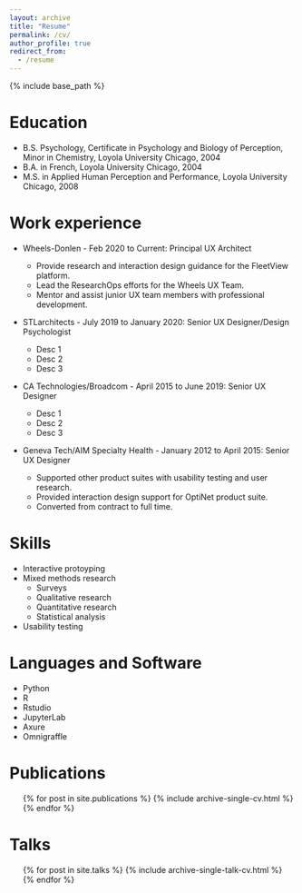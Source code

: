 ```yaml
---
layout: archive
title: "Resume"
permalink: /cv/
author_profile: true
redirect_from:
  - /resume
---
```


{% include base_path %}

Education
======
* B.S. Psychology, Certificate in Psychology and Biology of Perception, Minor in Chemistry, Loyola University Chicago, 2004
* B.A. in French, Loyola University Chicago, 2004
* M.S. in Applied Human Perception and Performance, Loyola University Chicago, 2008

Work experience
======
* Wheels-Donlen - Feb 2020 to Current: Principal UX Architect
  * Provide research and interaction design guidance for the FleetView platform.
  * Lead the ResearchOps efforts for the Wheels UX Team.
  * Mentor and assist junior UX team members with professional development.

* STLarchitects - July 2019 to January 2020: Senior UX Designer/Design Psychologist
  * Desc 1
  * Desc 2
  * Desc 3   

* CA Technologies/Broadcom - April 2015 to June 2019: Senior UX Designer
  * Desc 1
  * Desc 2
  * Desc 3

* Geneva Tech/AIM Specialty Health - January 2012 to April 2015: Senior UX Designer
  * Supported other product suites with usability testing and user research.
  * Provided interaction design support for OptiNet product suite.
  * Converted from contract to full time.   
  
Skills
======
* Interactive protoyping
* Mixed methods research
  * Surveys
  * Qualitative research
  * Quantitative research
  * Statistical analysis
* Usability testing

Languages and Software
======
* Python
* R
* Rstudio
* JupyterLab
* Axure
* Omnigraffle

Publications
======
  <ul>{% for post in site.publications %}
    {% include archive-single-cv.html %}
  {% endfor %}</ul>
  
Talks
======
  <ul>{% for post in site.talks %}
    {% include archive-single-talk-cv.html %}
  {% endfor %}</ul>

